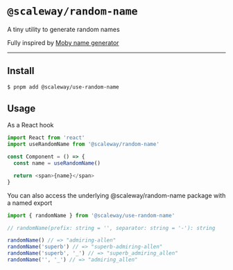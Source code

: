 # `@scaleway/random-name`

A tiny utility to generate random names

Fully inspired by [Moby name generator](https://github.com/moby/moby/blob/master/pkg/namesgenerator/names-generator.go)

---

## Install

```bash
$ pnpm add @scaleway/use-random-name
```

## Usage

As a React hook

```js
import React from 'react'
import useRandomName from '@scaleway/random-name'

const Component = () => {
  const name = useRandomName()

  return <span>{name}</span>
}
```

You can also access the underlying @scaleway/random-name package with a named export

```js
import { randomName } from '@scaleway/use-random-name'

// randomName(prefix: string = '', separator: string = '-'): string

randomName() // => "admiring-allen"
randomName('superb') // => "superb-admiring-allen"
randomName('superb', '_') // => "superb_admiring_allen"
randomName('', '_') // => "admiring_allen"
```

